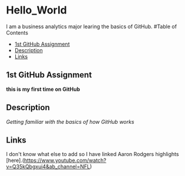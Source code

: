 # Hello_World
I am a business analytics major learing the basics of GitHub.
#Table of Contents
- [1st GitHub Assignment](#1st-GitHub-Assignment)
- [Description](#Description)
- [Links](#Links)

## 1st GitHub Assignment 
**this is my first time on GitHub**

## Description
*Getting familiar with the basics of how GitHub works*

## Links
I don't know what else to add so I have linked Aaron Rodgers highlights [here].(https://www.youtube.com/watch?v=Q35kQbgxui4&ab_channel=NFL)
